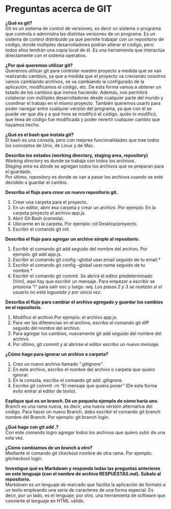 # Preguntas acerca de GIT

**¿Qué es git?**  
Git es un sistema de control de versiones, es decir un sistema o programa que controla o administra las distintas versiones de un programa.
Es un sistema de control distribuido ya que permite trabajar con un repositorio de código, donde múltiples desarrolladores podrán alterar el código, pero todos ellos tendrán una copia local de él. 
Es una herramienta que interactúa directamente con el sistema operativo.

**¿Por qué queremos utilizar git?**  
Queremos utilizar git para controlar nuestro proyecto a medida que se van realizando cambios, ya que a medida que el proyecto va creciendo nosotros vamos cambiando archivos, se va cambiando la configurado de la aplicación, modificamos el código, etc.
De esta forma vamos a obtener un listado de los cambios que iremos haciendo.
Además, nos permitirá colaborar con múltiples desarrolladores desde cualquier parte del mundo y coordinar el trabajo en el mismo proyecto.
También queremos usarlo para poder navegar entre cualquier versión del programa, ya que con él se puede ver que día y a qué hora se modificó el código, quién lo modificó, que línea de código fue modificada y poder revertir cualquier cambio que hayamos hecho.

**¿Qué es el bash que instala git?**  
El bash es una consola, pero con mejores funcionalidades que trae todos los conceptos de Unix, de Linux y de Mac.

**Describa los estados (working directory, staging area, repository)**  
*Working directory* es donde se trabaja con todos los archivos.  
*Staging area* es dónde se agregan todos los archivos qué se preparan para el guardado.  
Por último, *repository* es donde se van a pasar los archivos cuando se esté decidido a guardar el cambio.

**Describa el flujo para crear un nuevo repositorio git.**  
1. Crear una carpeta para el proyecto.
2. En un editor, abrir esa carpeta y crear un archivo. Por ejemplo: En la carpeta proyecto el archivo app.js.
3. Abrir Git Bash (consola).
4. Ubicarme en la carpeta. Por ejemplo: cd Desktop/proyecto.
5. Escribir el comando git init.

**Describa el flujo para agregar un archivo simple al repositorio.**  
1. Escribir el comando git add seguido del nombre del archivo. Por ejemplo: git add app.js.
2. Escribir el comando git config –global user.email seguido de tu email.*
3. Escribir el comando git config –global user.name seguido de tu nombre.*
4. Escribir el comando git commit. Se abrirá el editor predeterminado (Vim), aquí hay que escribir un mensaje. Para empezar a escribir se presiona “i” para salir esc y luego :wq.
*Los pasos 2 y 3 se realizan si el usuario no está logueado y por única vez.*

**Describa el flujo para cambiar el archivo agregado y guardar los cambios en el repositorio.**  
1. Modifico el archivo.Por ejemplo: el archivo app.js.
2. Para ver las diferencias en el archivo, escribo el comando git diff seguido del nombre del archivo.
3. Para agregar los cambios, nuevamente git add seguido del nombre del archivo.
4. Por último, git commit y al abrirse el editor escribo un nuevo mensaje.

**¿Cómo hago para ignorar un archivo o carpeta?**  
1. Creo un nuevo archivo llamado “.gitignore”.
2. En este archivo, escribo el nombre del archivo o carpeta que quiero ignorar.
3. En la consola, escribo el comando git add .gitignore.
4. Escribo git commit -m “El mensaje que quiera poner” (De esta forma evito entrar al editor de texto).

**Explique qué es un branch. Dé un pequeño ejemplo de cómo haría uno.**  
Branch es una rama nueva, es decir, una nueva versión alternativa del código.
Para hacer un nuevo Branch, debo escribir el comando git branch nombre del Branch. Por ejemplo: git branch login.

**¿Qué hago con git add .?**  
Con este comando logro agregar todos los archivos que quiero subir de una sola vez.

**¿Cómo cambiamos de un branch a otro?**  
Mediante el comando git checkout nombre de otra rama. Por ejemplo: gitcheckout login.

**Investigue qué es Markdown y responda todas las preguntas anteriores en este lenguaje (con el nombre de archivo RESPUESTAS.md). Súbalo al repositorio.**  
Markdown es un lenguaje de marcado que facilita la aplicación de formato a un texto empleando una serie de caracteres de una forma especial.
Es decir, por un lado, es el lenguaje; por otro, una herramienta de software que convierte el lenguaje en HTML válido.